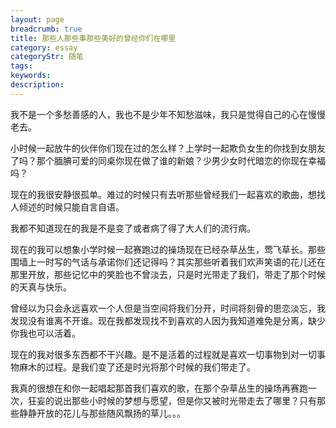 ```yaml
---
layout: page
breadcrumb: true
title: 那些人那些事那些美好的曾经你们在哪里
category: essay
categoryStr: 随笔
tags: 
keywords:
description: 
---
```


我不是一个多愁善感的人，我也不是少年不知愁滋味，我只是觉得自己的心在慢慢老去。

小时候一起放牛的伙伴你们现在过的怎么样？上学时一起欺负女生的你找到女朋友了吗？那个腼腆可爱的同桌你现在做了谁的新娘？少男少女时代暗恋的你现在幸福吗？

现在的我很安静很孤单。难过的时候只有去听那些曾经我们一起喜欢的歌曲，想找人倾述的时候只能自言自语。

我都不知道现在的我是不是变了或者病了得了大人们的流行病。

现在的我可以想象小学时候一起赛跑过的操场现在已经杂草丛生，莺飞草长。那些围墙上一时写的气话与承诺你们还记得吗？其实那些听着我们欢声笑语的花儿还在那里开放，那些记忆中的笑脸也不曾淡去，只是时光带走了我们，带走了那个时候的天真与快乐。

曾经以为只会永远喜欢一个人但是当空间将我们分开，时间将刻骨的思恋淡忘，我发现没有谁离不开谁。现在我都发现找不到喜欢的人因为我知道难免是分离，缺少你我也可以活着。

现在的我对很多东西都不干兴趣。是不是活着的过程就是喜欢一切事物到对一切事物麻木的过程。是我们变了还是时光将那个时候的我们带走了。

我真的很想在和你一起唱起那首我们喜欢的歌，在那个杂草丛生的操场再赛跑一次，狂妄的说出那些小时候的梦想与愿望，但是你又被时光带走去了哪里？只有那些静静开放的花儿与那些随风飘扬的草儿。。。

   